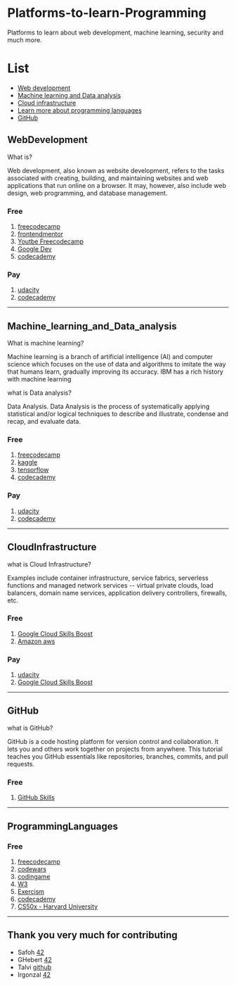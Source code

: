 # Platforms-to-learn-Programming
Platforms to learn about web development, machine learning, security and much more.

# List
* [Web development](#WebDevelopment)
* [Machine learning and Data analysis](#Machine_learning_and_Data_analysis)
* [Cloud infrastructure](#CloudInfrastructure)
* [Learn more about programming languages](#ProgrammingLanguages)
* [GitHub](#GitHub)

## WebDevelopment

What is?

Web development, also known as website development, refers to the tasks associated with creating, building, and maintaining websites and web applications that run online on a browser. It may, however, also include web design, web programming, and database management.

### Free
  1. [freecodecamp](https://www.freecodecamp.org/)
  2. [frontendmentor](https://www.frontendmentor.io/)
  3. [Youtbe Freecodecamp](https://www.youtube.com/c/Freecodecamp)
  4. [Google Dev](https://web.dev/)
  5. [codecademy](https://www.codecademy.com/learn/paths/front-end-engineer-career-path)

### Pay
  1. [udacity](https://www.udacity.com/)
  2. [codecademy](https://www.codecademy.com/)
  
-----

## Machine_learning_and_Data_analysis

What is machine learning?

Machine learning is a branch of artificial intelligence (AI) and computer science which focuses on the use of data and algorithms to imitate the way that humans learn, gradually improving its accuracy. IBM has a rich history with machine learning


what is Data analysis?

Data Analysis. Data Analysis is the process of systematically applying statistical and/or logical techniques to describe and illustrate, condense and recap, and evaluate data.


### Free
  1. [freecodecamp](https://www.freecodecamp.org/)
  2. [kaggle](https://www.kaggle.com/)
  3. [tensorflow](https://www.tensorflow.org/)
  4. [codecademy](https://www.codecademy.com/)

### Pay
  1. [udacity](https://www.udacity.com/)
  2. [codecademy](https://www.codecademy.com/)
  
----

## CloudInfrastructure

what is Cloud Infrastructure?

Examples include container infrastructure, service fabrics, serverless functions and managed network services -- virtual private clouds, load balancers, domain name services, application delivery controllers, firewalls, etc.



### Free
  1. [Google Cloud Skills Boost](https://www.cloudskillsboost.google/)
  2. [Amazon aws](https://aws.amazon.com/es/getting-started/?nc2=h_ql_le)


### Pay
  1. [udacity](https://www.udacity.com/)
  2. [Google Cloud Skills Boost](https://www.cloudskillsboost.google/)


----

## GitHub

what is GitHub?

GitHub is a code hosting platform for version control and collaboration. It lets you and others work together on projects from anywhere. This tutorial teaches you GitHub essentials like repositories, branches, commits, and pull requests.

### Free
  1. [GitHub Skills](https://skills.github.com/)

----

## ProgrammingLanguages

### Free
  1. [freecodecamp](https://www.freecodecamp.org/)
  2. [codewars](https://www.codewars.com/)
  3. [codingame](https://www.codingame.com/start)
  4. [W3](https://www.w3schools.com/)
  5. [Exercism](https://exercism.org/)
  6. [codecademy](https://www.codecademy.com/)
  7. [CS50x - Harvard University](https://pll.harvard.edu/course/cs50-introduction-computer-science?delta=0)
---


## Thank you very much for contributing

* Safoh [42](https://profile.intra.42.fr/users/safoh)
* GHebert [42](https://profile.intra.42.fr/users/gehebert)
* Talvi [github](https://github.com/TalviT)
* Irgonzal [42](https://profile.intra.42.fr/users/irgonzal)
